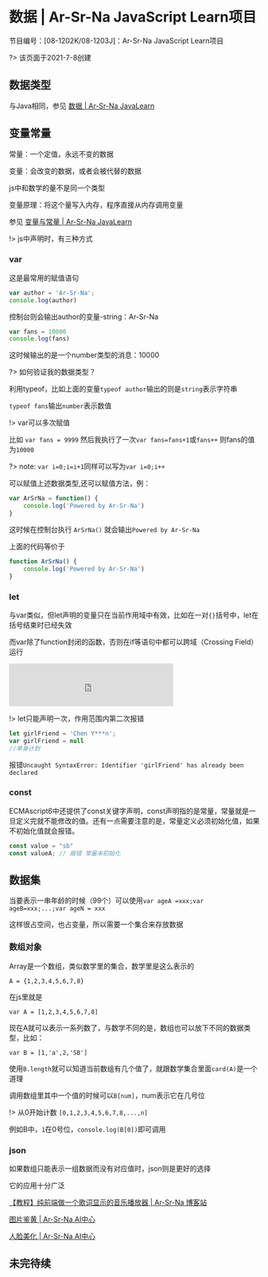# 数据 | Ar-Sr-Na JavaScript Learn项目

节目编号：[08-1202K/08-1203J]：Ar-Sr-Na JavaScript Learn项目

?> 该页面于2021-7-8创建

## 数据类型

与Java相同，参见 [数据 | Ar-Sr-Na JavaLearn](https://arlearn.ltd/java/docs/#/basicJava/rules?id=%e6%95%b0%e6%8d%ae)

## 变量常量

常量：一个定值，永远不变的数据

变量：会改变的数据，或者会被代替的数据

js中和数学的量不是同一个类型

变量原理：将这个量写入内存，程序直接从内存调用变量

参见 [变量与常量 | Ar-Sr-Na JavaLearn](https://arlearn.ltd/java/docs/#/basicJava/rules?id=%e5%8f%98%e9%87%8f%e4%b8%8e%e5%b8%b8%e9%87%8f)

!> js中声明时，有三种方式

### var

这是最常用的赋值语句
````js
var author = 'Ar-Sr-Na';
console.log(author)
````
控制台则会输出author的变量-string：Ar-Sr-Na

````js
var fans = 10000
console.log(fans)
````
这时候输出的是一个number类型的消息：10000

?> 如何验证我的数据类型？

利用typeof，比如上面的变量`typeof author`输出的则是`string`表示字符串

`typeof fans`输出`number`表示数值


!> var可以多次赋值

比如 `var fans = 9999`
然后我执行了一次`var fans=fans+1`或`fans++`
则fans的值为`10000`

?> note: `var i=0;i=i+1`同样可以写为`var i=0;i++`

可以赋值上述数据类型,还可以赋值方法，例：
````js
var ArSrNa = function() {
    console.log('Powered by Ar-Sr-Na')
}
````

这时候在控制台执行 `ArSrNa()` 就会输出`Powered by Ar-Sr-Na`

上面的代码等价于 
````js
function ArSrNa() { 
    console.log('Powered by Ar-Sr-Na') 
}
````

### let

与var类似，但let声明的变量只在当前作用域中有效，比如在一对`{}`括号中，let在括号结束时已经失效

而var除了function封闭的函数，否则在if等语句中都可以跨域（Crossing Field）运行


<iframe frameborder="no" marginwidth="0" marginheight="0" width=330 height=86 src="https://music.163.com/outchain/player?type=2&id=29027453&auto=0&height=66"></iframe>

!> let只能声明一次，作用范围内第二次报错

````js
let girlFriend = 'Chen Y***n';
var girlFriend = null
//单身计划
````
报错`Uncaught SyntaxError: Identifier 'girlFriend' has already been declared`

### const

ECMAscript6中还提供了const关键字声明，const声明指的是常量，常量就是一旦定义完就不能修改的值。还有一点需要注意的是，常量定义必须初始化值，如果不初始化值就会报错。

````js
const value = "sb"
const valueA; // 报错 常量未初始化
````

## 数据集

当要表示一串年龄的时候（99个）可以使用`var ageA =xxx;var ageB=xxx;...;var ageN = xxx`

这样很占空间，也占变量，所以需要一个集合来存放数据

### 数组对象

Array是一个数组，类似数学里的集合，数学里是这么表示的

`A = {1,2,3,4,5,6,7,8}`

在js里就是

`var A = [1,2,3,4,5,6,7,8]`

现在A就可以表示一系列数了，与数学不同的是，数组也可以放下不同的数据类型，比如：

`var B = [1,'a',2,'SB']`

使用`B.length`就可以知道当前数组有几个值了，就跟数学集合里面`card(A)`是一个道理

调用数组里其中一个值的时候可以`B[num]`，num表示它在几号位

!> 从0开始计数 `[0,1,2,3,4,5,6,7,8,...,n]`

例如B中，`1`在0号位，`console.log(B[0])`即可调用

### json

如果数组只能表示一组数据而没有对应值时，json则是更好的选择

它的应用十分广泛

[【教程】纯前端做一个歌词显示的音乐播放器 | Ar-Sr-Na 博客站](https://www.arsrna.ltd/posts/08-1202L-08-1203K/)

[图片鉴黄 | Ar-Sr-Na AI中心](https://ai.arsrna.cn/por)

[人脸美化 | Ar-Sr-Na AI中心](https://ai.arsrna.cn/face-beauty)

## 未完待续